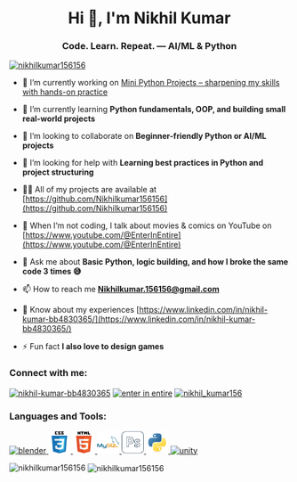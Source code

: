 <h1 align="center">Hi 👋, I'm Nikhil Kumar</h1>
<h3 align="center">Code. Learn. Repeat. — AI/ML & Python</h3>
<p align="left"> <a href="https://github.com/ryo-ma/github-profile-trophy"><img src="https://github-profile-trophy.vercel.app/?username=nikhilkumar156156" alt="nikhilkumar156156" /></a> </p>

- 🔭 I’m currently working on [Mini Python Projects – sharpening my skills with hands-on practice](https://github.com/Nikhilkumar156156?tab=projects)

- 🌱 I’m currently learning **Python fundamentals, OOP, and building small real-world projects**

- 👯 I’m looking to collaborate on **Beginner-friendly Python or AI/ML projects**

- 🤝 I’m looking for help with **Learning best practices in Python and project structuring**

- 👨‍💻 All of my projects are available at [https://github.com/Nikhilkumar156156](https://github.com/Nikhilkumar156156)

- 📝 When I’m not coding, I talk about movies & comics on YouTube on [https://www.youtube.com/@EnterInEntire](https://www.youtube.com/@EnterInEntire)

- 💬 Ask me about **Basic Python, logic building, and how I broke the same code 3 times 😅**

- 📫 How to reach me **Nikhilkumar.156156@gmail.com**

- 📄 Know about my experiences [https://www.linkedin.com/in/nikhil-kumar-bb4830365/](https://www.linkedin.com/in/nikhil-kumar-bb4830365/)

- ⚡ Fun fact **I also love to design games**

<h3 align="left">Connect with me:</h3>
<p align="left">
<a href="https://linkedin.com/in/nikhil-kumar-bb4830365" target="blank"><img align="center" src="https://raw.githubusercontent.com/rahuldkjain/github-profile-readme-generator/master/src/images/icons/Social/linked-in-alt.svg" alt="nikhil-kumar-bb4830365" height="30" width="40" /></a>
<a href="https://www.youtube.com/c/enter in entire" target="blank"><img align="center" src="https://raw.githubusercontent.com/rahuldkjain/github-profile-readme-generator/master/src/images/icons/Social/youtube.svg" alt="enter in entire" height="30" width="40" /></a>
<a href="https://www.leetcode.com/nikhil_kumar156" target="blank"><img align="center" src="https://raw.githubusercontent.com/rahuldkjain/github-profile-readme-generator/master/src/images/icons/Social/leet-code.svg" alt="nikhil_kumar156" height="30" width="40" /></a>
</p>

<h3 align="left">Languages and Tools:</h3>
<p align="left"> <a href="https://www.blender.org/" target="_blank" rel="noreferrer"> <img src="https://download.blender.org/branding/community/blender_community_badge_white.svg" alt="blender" width="40" height="40"/> </a> <a href="https://www.w3schools.com/css/" target="_blank" rel="noreferrer"> <img src="https://raw.githubusercontent.com/devicons/devicon/master/icons/css3/css3-original-wordmark.svg" alt="css3" width="40" height="40"/> </a> <a href="https://www.w3.org/html/" target="_blank" rel="noreferrer"> <img src="https://raw.githubusercontent.com/devicons/devicon/master/icons/html5/html5-original-wordmark.svg" alt="html5" width="40" height="40"/> </a> <a href="https://www.mysql.com/" target="_blank" rel="noreferrer"> <img src="https://raw.githubusercontent.com/devicons/devicon/master/icons/mysql/mysql-original-wordmark.svg" alt="mysql" width="40" height="40"/> </a> <a href="https://www.photoshop.com/en" target="_blank" rel="noreferrer"> <img src="https://raw.githubusercontent.com/devicons/devicon/master/icons/photoshop/photoshop-line.svg" alt="photoshop" width="40" height="40"/> </a> <a href="https://www.python.org" target="_blank" rel="noreferrer"> <img src="https://raw.githubusercontent.com/devicons/devicon/master/icons/python/python-original.svg" alt="python" width="40" height="40"/> </a> <a href="https://unity.com/" target="_blank" rel="noreferrer"> <img src="https://www.vectorlogo.zone/logos/unity3d/unity3d-icon.svg" alt="unity" width="40" height="40"/> </a> </p>

<p><img align="left" src="https://github-readme-stats.vercel.app/api/top-langs?username=nikhilkumar156156&show_icons=true&locale=en&layout=compact" alt="nikhilkumar156156" /></p>

<p>&nbsp;<img align="center" src="https://github-readme-stats.vercel.app/api?username=nikhilkumar156156&show_icons=true&locale=en" alt="nikhilkumar156156" /></p>
